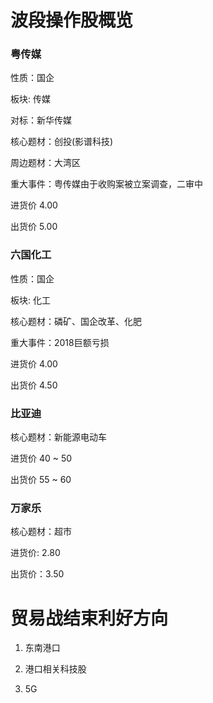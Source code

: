 # 波段操作股概览

### 粤传媒

性质：国企

板块: 传媒

对标：新华传媒

核心题材：创投(影谱科技)

周边题材：大湾区

重大事件：粤传媒由于收购案被立案调查，二审中

进货价 4.00

出货价 5.00

### 六国化工

性质：国企

板块: 化工

核心题材：磷矿、国企改革、化肥

重大事件：2018巨额亏损

进货价 4.00

出货价 4.50

### 比亚迪

核心题材：新能源电动车

进货价 40 ~ 50

出货价 55 ~ 60

### 万家乐

核心题材：超市

进货价: 2.80

出货价：3.50

# 贸易战结束利好方向

1. 东南港口

2. 港口相关科技股

3. 5G
